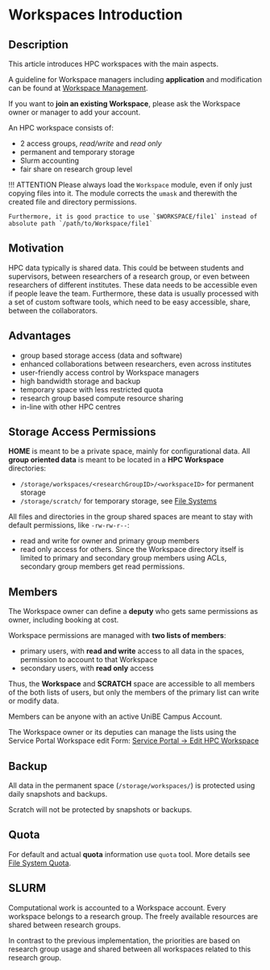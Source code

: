 # Workspaces Introduction

## Description
This article introduces HPC workspaces with the main aspects.

A guideline for Workspace managers including **application** and modification can be found at [Workspace Management](management.md). 

If you want to **join an existing Workspace**, please ask the Workspace owner or manager to add your account.

An HPC workspace consists of:

- 2 access groups, *read/write* and *read only*
- permanent and temporary storage
- Slurm accounting
- fair share on research group level

!!! ATTENTION
    Please always load the `Workspace` module, even if only just copying files into it. The module corrects the `umask` and therewith the created file and directory permissions. 

    Furthermore, it is good practice to use `$WORKSPACE/file1` instead of absolute path `/path/to/Workspace/file1`

## Motivation
HPC data typically is shared data. This could be between students and supervisors, between researchers of a research group, or even between researchers of different institutes. These data needs to be accessible even if people leave the team. 
Furthermore, these data is usually processed with a set of custom software tools, which need to be easy accessible, share, between the collaborators. 

## Advantages
- group based storage access (data and software)
- enhanced collaborations between researchers, even across institutes
- user-friendly access control by Workspace managers
- high bandwidth storage and backup
- temporary space with less restricted quota
- research group based compute resource sharing
- in-line with other HPC centres

## Storage Access Permissions
**HOME** is meant to be a private space, mainly for configurational data. 
All **group oriented data** is meant to be located in a **HPC Workspace** directories:

- `/storage/workspaces/<researchGroupID>/<workspaceID>`  for permanent storage
- `/storage/scratch/` for temporary storage, see [File Systems](../file-system/filesystem-overview.md)

All files and directories in the group shared spaces are meant to stay with default permissions, like `-rw-rw-r--`: 

- read and write for owner and primary group members
- read only access for others. Since the Workspace directory itself is limited to primary and secondary group members using ACLs, secondary group members get read permissions. 

## Members
The Workspace owner can define a **deputy** who gets same permissions as owner, including booking at cost. 

Workspace permissions are managed with **two lists of members**:

- primary users, with **read and write** access to all data in the spaces, permission to account to that Workspace
- secondary users, with **read only** access

Thus, the **Workspace** and **SCRATCH** space are accessible to all members of the both lists of users, but only the members of the primary list can write or modify data. 

Members can be anyone with an active UniBE Campus Account.

The Workspace owner or its deputies can manage the lists using the Service Portal Workspace edit Form: [Service Portal -> Edit HPC Workspace](https://serviceportal.unibe.ch/sp?id=sc_cat_item&sys_id=da846d3c1b9f9810f32fdc6a9b4bcbbd&sysparm_category=6c6ba9631b88ac5023a5dd318b4bcb76)

## Backup
All data in the permanent space (`/storage/workspaces/`) is protected using daily snapshots and backups.

Scratch will not be protected by snapshots or backups.

## Quota

For default and actual **quota** information use `quota` tool. More details see [File System Quota](../file-system/quota.md).


## SLURM
Computational work is accounted to a Workspace account. Every workspace belongs to a research group. The freely available resources are shared between research groups. 

[//]: # (TODO link to fairshare description)

In contrast to the previous implementation, the priorities are based on research group usage and shared between all workspaces related to this research group. 

[//]: # (TODO how do we implement?)
